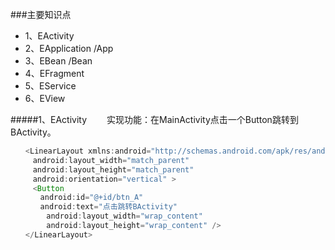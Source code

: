
###主要知识点
* 1、EActivity
* 2、EApplication   /App
* 3、EBean    /Bean  
* 4、EFragment
* 5、EService
* 6、EView

#####1、EActivity
　　实现功能：在MainActivity点击一个Button跳转到BActivity。
```Java
　　<LinearLayout xmlns:android="http://schemas.android.com/apk/res/android"
　　　android:layout_width="match_parent"
　　　android:layout_height="match_parent"
　　　android:orientation="vertical" >
　　　<Button
　　　　android:id="@+id/btn_A"
　　　　android:text="点击跳转BActivity"
        android:layout_width="wrap_content"
        android:layout_height="wrap_content" />
　　</LinearLayout>
```

